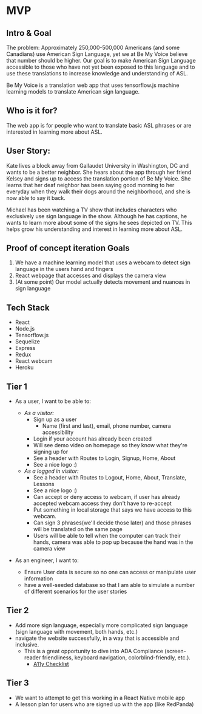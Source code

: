 # MVP 

## Intro & Goal
The problem: Approximately 250,000-500,000 Americans (and some Canadians) use American Sign Language, yet we at Be My Voice believe that number should be higher. Our goal is to make American Sign Language accessible to those who have not yet been exposed to this language and to use these translations to increase knowledge and understanding of ASL. 

Be My Voice is a translation web app that uses tensorflow.js machine learning models to translate American sign language. 

## Who is it for?
The web app is for people who want to translate basic ASL phrases or are interested in learning more about ASL.

## User Story:

Kate lives a block away from Gallaudet University in Washington, DC and wants to be a better neighbor. She hears about the app through her friend Kelsey and signs up to access the translation portion of Be My Voice. She learns that her deaf neighbor has been saying good morning to her everyday when they walk their dogs around the neighborhood, and she is now able to say it back.

Michael has been watching a TV show that includes characters who exclusively use sign language in the show. Although he has captions, he wants to learn more about some of the signs he sees depicted on TV. This helps grow his understanding and interest in learning more about ASL.

## Proof of concept iteration Goals
1. We have a machine learning model that uses a webcam to detect sign language in the users hand and fingers
2. React webpage that accesses and displays the camera view
3. (At some point) Our model actually detects movement and nuances in sign language

## Tech Stack
* React
* Node.js
* Tensorflow.js
* Sequelize
* Express
* Redux
* React webcam
* Heroku

## Tier 1
* As a user, I want to be able to:
  * *As a visitor:*
    * Sign up as a user
       * Name (first and last), email, phone number, camera accessibility
    * Login if your account has already been created
    * Will see demo video on homepage so they know what they're signing up for
    * See a header with Routes to Login, Signup, Home, About
    * See a nice logo :)
   * *As a logged in visitor:*  
     * See a header with Routes to Logout, Home, About, Translate, Lessons
     * See a nice logo :)
     * Can accept or deny access to webcam, if user has already accepted webcam access they don't have to re-accept
     * Put something in local storage that says we have access to this webcam.
     * Can sign 3 phrases(we'll decide those later) and those phrases will be translated on the same page
     * Users will be able to tell when the computer can track their hands, camera was able to pop up because the hand was in the camera view

* As an engineer, I want to:
   * Ensure User data is secure so no one can access or manipulate user information
   * have a well-seeded database so that I am able to simulate a number of different scenarios for the user stories

## Tier 2
* Add more sign language, especially more complicated sign language (sign language with movement, both hands, etc.)
* navigate the website successfully, in a way that is accessible and inclusive.
  * This is a great opportunity to dive into ADA Compliance (screen-reader friendliness, keyboard navigation, colorblind-friendly, etc.).
    * [A11y Checklist](https://www.a11yproject.com/checklist/)

## Tier 3
* We want to attempt to get this working in a React Native mobile app
* A lesson plan for users who are signed up with the app (like RedPanda)
